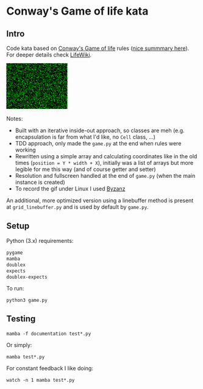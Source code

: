 # Conway's Game of life kata

## Intro

Code kata based on [Conway's Game of life](https://en.wikipedia.org/wiki/Conway's_Game_of_Life) rules ([nice summmary here](https://github.com/marcoemrich/game-of-life-rules/blob/master/gol_rules.pdf)). For deeper details check [LifeWiki](http://www.conwaylife.com/wiki/Main_Page).

![Sample game](python_game_of_life_sample.gif)

Notes:

- Built with an iterative inside-out approach, so classes are meh (e.g. encapsulation is far from what I'd like, no `Cell` class, ...)
- TDD approach, only made the `game.py` at the end when rules were working
- Rewritten using a simple array and calculating coordinates like in the old times (`position = Y * width + X`), initially was a list of arrays but more legible for me this way (and of course getter and setter)
- Resolution and fullscreen handled at the end of `game.py` (when the main instance is created)
- To record the gif under Linux I used [Byzanz](https://www.maketecheasier.com/record-screen-as-animated-gif-ubuntu/)

An additional, more optimized version using a linebuffer method is present at `grid_linebuffer.py` and is used by default by `game.py`.

## Setup

Python (3.x) requirements:
```
pygame
mamba
doublex
expects
doublex-expects
```

To run:
```
python3 game.py
```

## Testing

```
mamba -f documentation test*.py
```
Or simply:
```
mamba test*.py
```
For constant feedback I like doing:
```
watch -n 1 mamba test*.py
```
